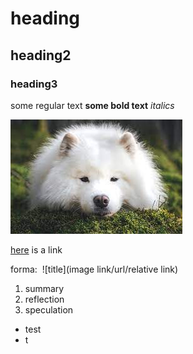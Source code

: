 # heading 
## heading2
### heading3

some regular text 
**some bold text**
_italics_

![samoyed](WechatIMG919.png)

[here](https://www.google.com/search?sca_esv=560848205&q=samoyed&tbm=isch&source=lnms&sa=X&ved=2ahUKEwii-unV04CBAxWGkIkEHXOADBwQ0pQJegQIDhAB&biw=1374&bih=701&dpr=2.2) is a link

forma:
![]()
![title](image link/url/relative link)

1. summary
2. reflection
3. speculation

- test
- t
